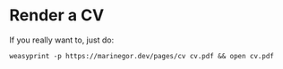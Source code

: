 
# Render a CV

If you really want to, just do:

```
weasyprint -p https://marinegor.dev/pages/cv cv.pdf && open cv.pdf
```

